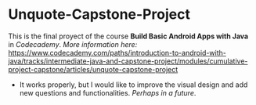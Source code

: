 # Unquote-Capstone-Project

This is the final proyect of the course **Build Basic Android Apps with Java** in _Codecademy_.
_More information here:_ https://www.codecademy.com/paths/introduction-to-android-with-java/tracks/intermediate-java-and-capstone-project/modules/cumulative-project-capstone/articles/unquote-capstone-project

* It works properly, but I would like to improve the visual design and add new questions and functionalities. _Perhaps in a future_.
